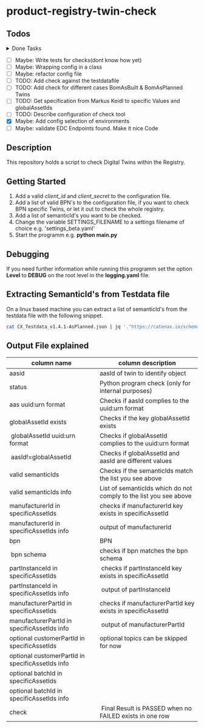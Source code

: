 # product-registry-twin-check

## Todos

<details>
  <summary>Done Tasks</summary>

* [x] CRITICAL SOLVE GLOBALS ISSUE ==> initialize only once if inctance exists?
* [x] ✅ Add functionality to force reload
* [x] ✅ Refactor code into Classes and restructure programm
* [x] ✅ Add functionality fo Multiple BPN's
* [x] ✅ draw Statusbar
* [x] ✅ Proxy settings variable
* [x] ✅ Documentation
* [x] ✅ Refactor getTwinsByBPN force reload strategy (a pickl per bpn => abstraction a lot easier)
* [x] add list of valid semanticIds into the configuration
* [x] Refactor Checks and Checkclass
* [x] manufactureId Logic is not tested correctly
* [x] Add more information to resultset to identify an object

</details>

* [ ] Maybe: Write tests for checks(dont know how yet)
* [ ] Maybe: Wrapping config in a class
* [ ] Maybe: refactor config file
* [ ] TODO: Add check against the testdatafile
* [ ] TODO: Add check for different cases BomAsBuilt & BomAsPlanned Twins
* [ ] TODO: Get specification from Markus Keidl to specific Values and globalAssetIds
* [ ] TODO: Describe configuration of check tool
* [x] Maybe: Add config selection of environments
* [ ] Maybe: validate EDC Endpoints found. Make it nice Code

## Description

This repository holds a script to check Digital Twins within the Registry.

## Getting Started

1. Add a valid *client_id* and *client_secret* to the configuration file.
2. Add a list of valid BPN's to the configuration file, if you want to check BPN specific Twins, or let it out to check the whole registry.
3. Add a list of semanticId's you want to be checked.
4. Change the variable SETTINGS_FILENAME to a settings filename of choice e.g. 'settings_beta.yaml'
5. Start the programm e.g. **python main.py**

## Debugging

If you need further information while running this programm set the option **Level** to **DEBUG** on the root level in the **logging.yaml** file.

## Extracting SemanticId's from Testdata file

On a linux based machine you can extract a list of semanticId's from the testdata file with the following snippet.

```bash
cat CX_Testdata_v1.4.1-AsPlanned.json | jq '."https://catenax.io/schema/TestDataContainer/1.0.0" | .[] | keys' | sort | uniq | grep urn
```

## Output File explained

| column name | column description |
|----|----|
| aasid | aasId of twin to identify object |
| status | Python program check (only for internal purposes) |
| aas uuid:urn format| Checks if aasId complies to the uuid:urn format |
| globalAssetId exists | Checks if the key globalAssetId exists |
| globalAssetId uuid:urn format | Checks if globalAssetId complies to the uuid:urn format |
| aasId!=globalAssetId | Checks if globalAssetId and aasId are different values |
| valid semanticIds | Checks if the semanticIds match the list you see above |
| valid semanticIds info | List of semanticIds which do not comply to the list you see above |
| manufacturerId in specificAssetIds| checks if manufacturerId key exists in specificAssetId |
| manufacturerId in specificAssetIds info| output of manufacturerId |
| bpn | BPN |
| bpn schema | checks if bpn matches the bpn schema |
| partInstanceId in specificAssetIds | checks if partInstanceId key exists in specificAssetId |
| partInstanceId in specificAssetIds info | output of partInstanceId |
| manufacturerPartId in specificAssetIds | checks if manufacturerPartId key exists in specificAssetId |
| manufacturerPartId in specificAssetIds info | output of manufacturerPartId |
| optional customerPartId in specificAssetIds | optional topics can be skipped for now |
| optional customerPartId in specificAssetIds info| |  
| optional batchId in specificAssetIds| |
| optional batchId in specificAssetIds info| |
| check | Final Result is PASSED when no FAILED exists in one row |
